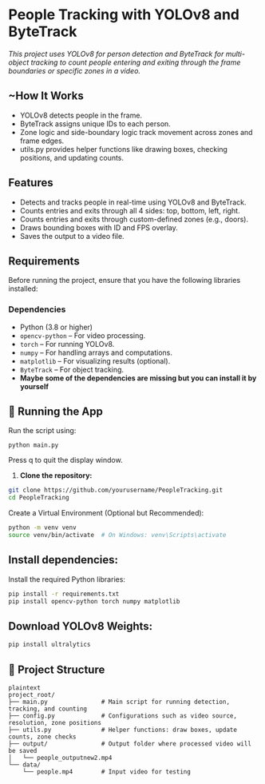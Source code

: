# People Tracking with YOLOv8 and ByteTrack
*This project uses YOLOv8 for person detection and ByteTrack for multi-object tracking to count people entering and exiting through the frame boundaries or specific zones in a video.*

## ~How It Works
- YOLOv8 detects people in the frame.
- ByteTrack assigns unique IDs to each person.
- Zone logic and side-boundary logic track movement across zones and frame edges.
- utils.py provides helper functions like drawing boxes, checking positions, and updating counts.

## Features
- Detects and tracks people in real-time using YOLOv8 and ByteTrack.
- Counts entries and exits through all 4 sides: top, bottom, left, right.
- Counts entries and exits through custom-defined zones (e.g., doors).
- Draws bounding boxes with ID and FPS overlay.
- Saves the output to a video file.

## Requirements

Before running the project, ensure that you have the following libraries installed:

### Dependencies

- Python (3.8 or higher)
- `opencv-python` – For video processing.
- `torch` – For running YOLOv8.
- `numpy` – For handling arrays and computations.
- `matplotlib` – For visualizing results (optional).
- `ByteTrack` – For object tracking.
-  **Maybe some of the dependencies are missing but you can install it by yourself**

## 🚀 Running the App
Run the script using:
```
python main.py
```
Press q to quit the display window.

1. **Clone the repository:**
```bash
git clone https://github.com/yourusername/PeopleTracking.git
cd PeopleTracking
```
Create a Virtual Environment (Optional but Recommended):

```bash
python -m venv venv
source venv/bin/activate  # On Windows: venv\Scripts\activate
```

## Install dependencies:
Install the required Python libraries:
```bash
pip install -r requirements.txt
pip install opencv-python torch numpy matplotlib
```

## Download YOLOv8 Weights:
```bash
pip install ultralytics
```

## 📂 Project Structure
```
plaintext
project_root/
├── main.py               # Main script for running detection, tracking, and counting
├── config.py             # Configurations such as video source, resolution, zone positions
├── utils.py              # Helper functions: draw boxes, update counts, zone checks
├── output/               # Output folder where processed video will be saved
│   └── people_outputnew2.mp4
└── data/
    └── people.mp4        # Input video for testing
```

